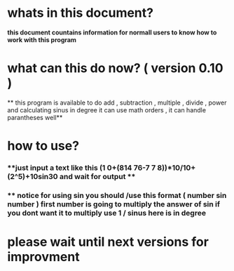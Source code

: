 # whats in this document?

**this document countains information for normall users to know how to work with this program**

# what can this do now? ( version 0.10 ) 

** this program is available to do add , subtraction , multiple , divide , power and calculating sinus in degree it can use math orders , it can handle parantheses well**

# how to use?

### **just input a text like this (1 0+(814  76-7 7 8))*10/10+ (2^5)+10sin30 and wait for output **

### ** notice for using sin you should /use this format (  number sin number  ) first number is going to multiply the answer of sin if you dont want it to multiply use 1 / sinus here is in degree

# please wait until next versions for improvment
